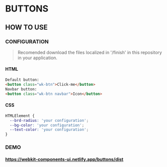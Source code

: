 # BUTTONS

## HOW TO USE

### CONFIGURATION

> Recomended download the files localized in '/finish' in this repository in your application.

#### HTML

```html
Default button:
<button class="wk-btn">Click-me</button>
Navbar button: 
<button class="wk-btn navbar">Icon</button>
```

#### CSS

```css
HTMLElement {
  --brd-radius: 'your configuration';
  --bg-color: 'your configuration';
  --text-color: 'your configuration';
}
```

### DEMO

#### <https://webkit-components-ui.netlify.app/buttons/dist>
